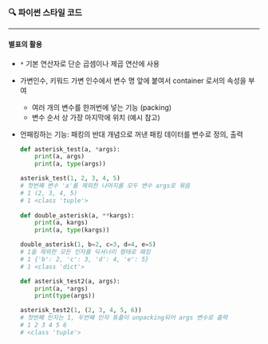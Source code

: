 ### 🔍 파이썬 스타일 코드

---

#### 별표의 활용

- `*`  기본 연산자로 단순 곱셈이나 제곱 연산에 사용

- 가변인수, 키워드 가변 인수에서 변수 명 앞에 붙여서 container 로서의 속성을 부여

  - 여러 개의 변수를 한꺼번에 넣는 기능 (packing)
  - 변수 순서 상 가장 마지막에 위치 (예시 참고)

- 언패킹하는 기능: 패킹의 반대 개념으로 꺼낸 패킹 데이터를 변수로 정의, 출력

  ```python
  def asterisk_test(a, *args):
      print(a, args)
      print(a, type(args))
  
  asterisk_test(1, 2, 3, 4, 5)
  # 첫번째 변수 'a'를 제외한 나머지를 모두 변수 args로 묶음
  # 1 (2, 3, 4, 5)
  # 1 <class 'tuple'>
      
  def double_asterisk(a, **kargs):
      print(a, kargs)
      print(a, type(kargs))
  
  double_asterisk(1, b=2, c=3, d=4, e=5)
  # 1을 제외한 모든 인자를 딕셔너리 형태로 패킹
  # 1 {'b': 2, 'c': 3, 'd': 4, 'e': 5}
  # 1 <class 'dict'>
  
  def asterisk_test2(a, args):
      print(a, *args)
      print(type(args))
  
  asterisk_test2(1, (2, 3, 4, 5, 6))
  # 첫번째 인자는 1, 두번째 인자 튜플이 unpacking되어 args 변수로 출력
  # 1 2 3 4 5 6
  # <class 'tuple'>
  
  ```

  
